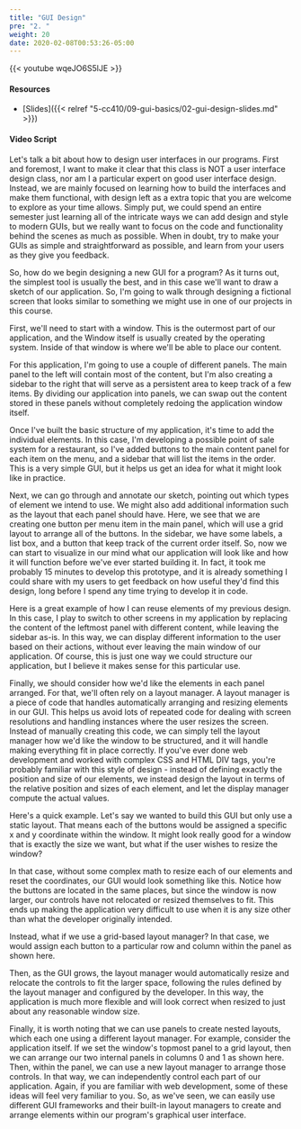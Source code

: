 ```yaml
---
title: "GUI Design"
pre: "2. "
weight: 20
date: 2020-02-08T00:53:26-05:00
---
```


{{< youtube wqeJO6S5lJE >}}

#### Resources

* [Slides]({{< relref "5-cc410/09-gui-basics/02-gui-design-slides.md" >}})

#### Video Script

Let's talk a bit about how to design user interfaces in our programs. First and foremost, I want to make it clear that this class is NOT a user interface design class, nor am I a particular expert on good user interface design. Instead, we are mainly focused on learning how to build the interfaces and make them functional, with design left as a extra topic that you are welcome to explore as your time allows. Simply put, we could spend an entire semester just learning all of the intricate ways we can add design and style to modern GUIs, but we really want to focus on the code and functionality behind the scenes as much as possible. When in doubt, try to make your GUIs as simple and straightforward as possible, and learn from your users as they give you feedback. 

So, how do we begin designing a new GUI for a program? As it turns out, the simplest tool is usually the best, and in this case we'll want to draw a sketch of our application. So, I'm going to walk through designing a fictional screen that looks similar to something we might use in one of our projects in this course. 

First, we'll need to start with a window. This is the outermost part of our application, and the Window itself is usually created by the operating system. Inside of that window is where we'll be able to place our content.

For this application, I'm going to use a couple of different panels. The main panel to the left will contain most of the content, but I'm also creating a sidebar to the right that will serve as a persistent area to keep track of a few items. By dividing our application into panels, we can swap out the content stored in these panels without completely redoing the application window itself. 

Once I've built the basic structure of my application, it's time to add the individual elements. In this case, I'm developing a possible point of sale system for a restaurant, so I've added buttons to the main content panel for each item on the menu, and a sidebar that will list the items in the order. This is a very simple GUI, but it helps us get an idea for what it might look like in practice.

Next, we can go through and annotate our sketch, pointing out which types of element we intend to use. We might also add additional information such as the layout that each panel should have. Here, we see that we are creating one button per menu item in the main panel, which will use a grid layout to arrange all of the buttons. In the sidebar, we have some labels, a list box, and a button that keep track of the current order itself. So, now we can start to visualize in our mind what our application will look like and how it will function before we've ever started building it. In fact, it took me probably 15 minutes to develop this prototype, and it is already something I could share with my users to get feedback on how useful they'd find this design, long before I spend any time trying to develop it in code.

Here is a great example of how I can reuse elements of my previous design. In this case, I play to switch to other screens in my application by replacing the content of the leftmost panel with different content, while leaving the sidebar as-is. In this way, we can display different information to the user based on their actions, without ever leaving the main window of our application. Of course, this is just one way we could structure our application, but I believe it makes sense for this particular use.

Finally, we should consider how we'd like the elements in each panel arranged. For that, we'll often rely on a layout manager. A layout manager is a piece of code that handles automatically arranging and resizing elements in our GUI. This helps us avoid lots of repeated code for dealing with screen resolutions and handling instances where the user resizes the screen. Instead of manually creating this code, we can simply tell the layout manager how we'd like the window to be structured, and it will handle making everything fit in place correctly. If you've ever done web development and worked with complex CSS and HTML DIV tags, you're probably familiar with this style of design - instead of defining exactly the position and size of our elements, we instead design the layout in terms of the relative position and sizes of each element, and let the display manager compute the actual values.

Here's a quick example. Let's say we wanted to build this GUI but only use a static layout. That means each of the buttons would be assigned a specific x and y coordinate within the window. It might look really good for a window that is exactly the size we want, but what if the user wishes to resize the window?

In that case, without some complex math to resize each of our elements and reset the coordinates, our GUI would look something like this. Notice how the buttons are located in the same places, but since the window is now larger, our controls have not relocated or resized themselves to fit. This ends up making the application very difficult to use when it is any size other than what the developer originally intended.

Instead, what if we use a grid-based layout manager? In that case, we would assign each button to a particular row and column within the panel as shown here. 

Then, as the GUI grows, the layout manager would automatically resize and relocate the controls to fit the larger space, following the rules defined by the layout manager and configured by the developer. In this way, the application is much more flexible and will look correct when resized to just about any reasonable window size. 

Finally, it is worth noting that we can use panels to create nested layouts, which each one using a different layout manager. For example, consider the application itself. If we set the window's topmost panel to a grid layout, then we can arrange our two internal panels in columns 0 and 1 as shown here. Then, within the panel, we can use a new layout manager to arrange those controls. In that way, we can independently control each part of our application. Again, if you are familiar with web development, some of these ideas will feel very familiar to you. So, as we've seen, we can easily use different GUI frameworks and their built-in layout managers to create and arrange elements within our program's graphical user interface. 

